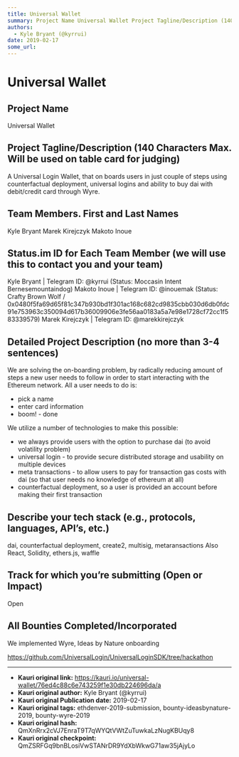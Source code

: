```yaml
---
title: Universal Wallet
summary: Project Name Universal Wallet Project Tagline/Description (140 Characters Max. Will be used on table card for judging) A Universal Login Wallet, that on boards users in just couple of steps using counterfactual deployment, universal logins and ability to buy dai with debit/credit card through Wyre. Team Members. First and Last Names Kyle Bryant Marek Kirejczyk Makoto Inoue Status.im ID for Each Team Member (we will use this to contact you and your team) Kyle Bryant | Telegram ID- @kyrrui (Status
authors:
  - Kyle Bryant (@kyrrui)
date: 2019-02-17
some_url: 
---
```


# Universal Wallet


## Project Name
Universal Wallet


## Project Tagline/Description (140 Characters Max. Will be used on table card for judging)
A Universal Login Wallet, that on boards users in just couple of steps using counterfactual deployment, universal logins and ability to buy dai with debit/credit card through Wyre.


## Team Members. First and Last Names
Kyle Bryant
Marek Kirejczyk
Makoto Inoue


## Status.im ID for Each Team Member (we will use this to contact you and your team)
Kyle Bryant | Telegram ID: @kyrrui  (Status: Moccasin Intent Bernesemountaindog)
Makoto Inoue | Telegram ID: @inouemak  (Status: Crafty Brown Wolf /  0x0480f5fa69d65f81c347b930bd1f301ac168c682cd9835cbb030d6db0fdc91e753963c350094d617b36009906e3fe56aa0183a5a7e98e1728cf72cc1f583339579)
Marek Kirejczyk | Telegram ID: @marekkirejczyk

## Detailed Project Description (no more than 3-4 sentences)
We are solving the on-boarding problem, by radically reducing amount of steps a new user needs to follow in order to start interacting with the Ethereum network. All a user needs to do is:
- pick a name
- enter card information
- boom! - done

We utilize a number of technologies to make this possible:
- we always provide users with the option to purchase dai (to avoid volatility problem)
- universal login - to provide secure distributed storage and usability on multiple devices
- meta transactions - to allow users to pay for transaction gas costs with dai (so that user needs no knowledge of ethereum at all)
- counterfactual deployment, so a user is provided an account before making their first transaction



## Describe your tech stack (e.g., protocols, languages, API’s, etc.)
dai, counterfactual deployment, create2, multisig, metaransactions 
Also React, Solidity, ethers.js, waffle

## Track for which you’re submitting (Open or Impact)
Open

## All Bounties Completed/Incorporated
We implemented Wyre, Ideas by Nature onboarding

https://github.com/UniversalLogin/UniversalLoginSDK/tree/hackathon







---

- **Kauri original link:** https://kauri.io/universal-wallet/76ed4c88c6e743259f1e30db224696da/a
- **Kauri original author:** Kyle Bryant (@kyrrui)
- **Kauri original Publication date:** 2019-02-17
- **Kauri original tags:** ethdenver-2019-submission, bounty-ideasbynature-2019, bounty-wyre-2019
- **Kauri original hash:** QmXnRrx2cVJ7EnraT9T7qWYQtVWtZuTuwkaLzNugKBUqy8
- **Kauri original checkpoint:** QmZSRFGq9bnBLosiVwSTANrDR9YdXbWkwG71aw35jAjyLo



